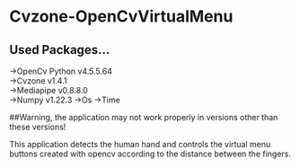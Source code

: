 # Cvzone-OpenCvVirtualMenu

## Used Packages...  
->OpenCv Python v4.5.5.64  
->Cvzone v1.4.1  
->Mediapipe v0.8.8.0  
->Numpy v1.22.3
->Os
->Time 

##Warning, the application may not work properly in versions other than these versions!  


This application detects the human hand and controls the virtual menu buttons created with opencv according to the distance between the fingers.
